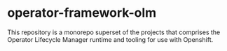 # operator-framework-olm

This repository is a monorepo superset of the projects that comprises the Operator Lifecycle Manager runtime and tooling for use with Openshift.


